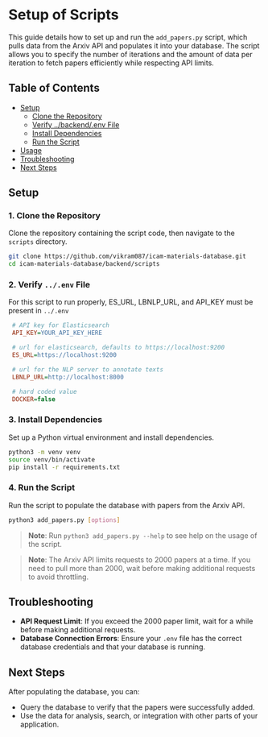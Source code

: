 # Setup of Scripts

This guide details how to set up and run the `add_papers.py` script, which pulls data from the Arxiv API and populates it into your database. The script allows you to specify the number of iterations and the amount of data per iteration to fetch papers efficiently while respecting API limits.

## Table of Contents
- [Setup](#setup)
  - [Clone the Repository](#1-clone-the-repository)
  - [Verify ../backend/.env File](#2-verify-backendenv-file)
  - [Install Dependencies](#3-install-dependencies)
  - [Run the Script](#4-run-the-script)
- [Usage](#usage)
- [Troubleshooting](#troubleshooting)
- [Next Steps](#next-steps)

## Setup

### 1. Clone the Repository

Clone the repository containing the script code, then navigate to the `scripts` directory.

   ```bash
   git clone https://github.com/vikram087/icam-materials-database.git
   cd icam-materials-database/backend/scripts
   ```

### 2. Verify `../.env` File

For this script to run properly, ES_URL, LBNLP_URL, and API_KEY must be present in `../.env`

   ```ini
    # API key for Elasticsearch
    API_KEY=YOUR_API_KEY_HERE

    # url for elasticsearch, defaults to https://localhost:9200
    ES_URL=https://localhost:9200

    # url for the NLP server to annotate texts
    LBNLP_URL=http://localhost:8000

    # hard coded value
    DOCKER=false
   ```

### 3. Install Dependencies

Set up a Python virtual environment and install dependencies.

   ```bash
   python3 -m venv venv
   source venv/bin/activate
   pip install -r requirements.txt
   ```

### 4. Run the Script

Run the script to populate the database with papers from the Arxiv API.

   ```bash
   python3 add_papers.py [options]
   ```

   > **Note**: Run ```python3 add_papers.py --help``` to see help on the usage of the script.
   
   > **Note**: The Arxiv API limits requests to 2000 papers at a time. If you need to pull more than 2000, wait before making additional requests to avoid throttling.

## Troubleshooting

- **API Request Limit**: If you exceed the 2000 paper limit, wait for a while before making additional requests.
- **Database Connection Errors**: Ensure your `.env` file has the correct database credentials and that your database is running.

## Next Steps

After populating the database, you can:
- Query the database to verify that the papers were successfully added.
- Use the data for analysis, search, or integration with other parts of your application.

